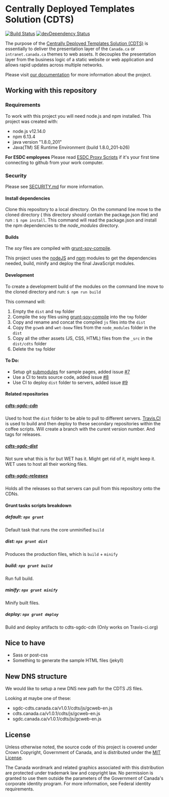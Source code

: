 # Centrally Deployed Templates Solution (CDTS)

[![Build Status](https://travis-ci.org/opc-cpvp/cdts-opc-intranet.svg?branch=master)](https://travis-ci.org/github/opc-cpvp/cdts-opc-intranet)
[![devDependency Status](https://david-dm.org/opc-cpvp/cdts-opc-intranet/dev-status.svg)](https://david-dm.org/opc-cpvp/cdts-opc-intranet#info=devDependencies)

The purpose of the [Centrally Deployed Templates Solution (CDTS)](https://github.com/wet-boew/cdts-sgdc) is essentially to deliver the presentation layer of the `Canada.ca` or `intranet.canada.ca` themes to web assets. It decouples the presentation layer from the business logic of a static website or web application and allows rapid updates across multiple networks.

Please visit [our documentation](https://cenw-wscoe.github.io/sgdc-cdts/docs/index-en.html) for more information about the project.

## Working with this repository

### Requirements

To work with this project you will need node.js and npm installed. This project was created with:

- node.js v12.14.0
- npm 6.13.4
- java version "1.8.0_201"
- Java(TM) SE Runtime Environment (build 1.8.0_201-b26)

**For ESDC employees** Please read [ESDC Proxy Scripts](https://github.com/esdc-devcop/ESDC-Development-Setup/blob/master/proxy-scripts.md) if it's your first time connecting to github from your work computer.

### Security

Please see [SECURITY.md](https://github.com/wet-boew/cdts-sgdc/blob/master/SECURITY.md) for more information.

#### Install dependencies

Clone this repository to a local directory. On the command line move to the cloned directory ( this directory should contain the package.json file) and run : `$ npm install`.
This command will read the package.json and install the npm dependencies to the _node_modules_ directory.

#### Builds

The _soy_ files are compiled with [grunt-soy-compile](https://www.npmjs.com/package/grunt-soy-compile).

This project uses the [nodeJS](https://nodejs.org/en/) and [npm](https://nodejs.org/en/) modules to get the dependencies needed, build, minify and deploy the final JavaScript modules.

#### Development

To create a development build of the modules on the command line move to the cloned directory and run: `$ npm run build`

This command will:

1. Empty the `dist` and `tmp` folder
2. Compile the soy files using [grunt-soy-compile](https://www.npmjs.com/package/grunt-soy-compile) into the `tmp` folder
3. Copy and rename and concat the compiled `js` files into the `dist`
4. Copy the `gcweb` and `wet-boew` files from the `node_modules` folder in the `dist`
5. Copy all the other assets (JS, CSS, HTML) files from the `_src` in the `dist/cdts` folder
6. Delete the `tmp` folder

#### To Do:

- Setup git [submodules](https://git-scm.com/book/en/v2/Git-Tools-Submodules) for sample pages, added issue [#7](https://github.com/wet-boew/cdts-sgdc/issues/7)
- Use a CI to tests source code, added issue [#8](https://github.com/wet-boew/cdts-sgdc/issues/8)
- Use CI to deploy `dist` folder to servers, added issue [#9](https://github.com/wet-boew/cdts-sgdc/issues/9)

#### Related repositories

##### [cdts-sgdc-cdn](https://github.com/wet-boew/cdts-sgdc-cdn)

Used to host the `dist` folder to be able to pull to different servers. [Travis.CI](https://travis-ci.org/wet-boew/cdts-sgdc) is used to build and then deploy to these secondary repositories within the coffee scripts. Will create a branch with the curent version number. And tags for releases.

##### [cdts-sgdc-dist](https://github.com/wet-boew/cdts-sgdc-dist)

Not sure what this is for but WET has it. Might get rid of it, might keep it. WET uses to host all their working files.

##### [cdts-sgdc-releases](https://github.com/wet-boew/cdts-sgdc-releases)

Holds all the releases so that servers can pull from this repository onto the CDNs.

#### Grunt tasks scripts breakdown

##### default: `npx grunt`

Default task that runs the core unminified `build`

##### dist: `npx grunt dist`

Produces the production files, which is `build` + `minify`

##### build: `npx grunt build`

Run full build.

##### minify: `npx grunt minify`

Minify built files.

##### deploy: `npx grunt deploy`

Build and deploy artifacts to cdts-sgdc-cdn (Only works on Travis-ci.org)

## Nice to have

- Sass or post-css
- Something to generate the sample HTML files (jekyll)

## New DNS structure

We would like to setup a new DNS new path for the CDTS JS files.

Looking at maybe one of these:

- sgdc-cdts.canada.ca/v1.0.1/cdts/js/gcweb-en.js
- cdts.canada.ca/v1.0.1/cdts/js/gcweb-en.js
- sgdc.canada.ca/v1.0.1/cdts/js/gcweb-en.js

## License

Unless otherwise noted, the source code of this project is covered under Crown Copyright, Government of Canada, and is distributed under the [MIT License](https://github.com/wet-boew/cdts-sgdc/blob/master/LICENSE).

The Canada wordmark and related graphics associated with this distribution are protected under trademark law and copyright law. No permission is granted to use them outside the parameters of the Government of Canada's corporate identity program. For more information, see Federal identity requirements.
